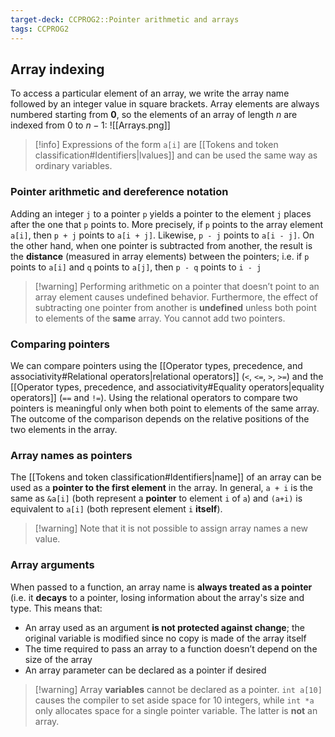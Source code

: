 ```yaml
---
target-deck: CCPROG2::Pointer arithmetic and arrays
tags: CCPROG2
---
```


## Array indexing

To access a particular element of an array, we write the array name followed by an integer value in square brackets. Array elements are always numbered starting from **0**, so the elements of an array of length $n$ are indexed from 0 to $n - 1$:
![[Arrays.png]]
>[!info] Expressions of the form `a[i]` are [[Tokens and token classification#Identifiers|lvalues]] and can be used the same way as ordinary variables.
<!--ID: 1708357755042-->


### Pointer arithmetic and dereference notation

Adding an integer `j` to a pointer `p` yields a pointer to the element `j` places after the one that `p` points to. More precisely, if `p` points to the array element `a[i]`, then `p + j` points to `a[i + j]`. Likewise, `p - j` points to `a[i - j]`.
On the other hand, when one pointer is subtracted from another, the result is the **distance** (measured in array elements) between the pointers; i.e. if `p` points to `a[i]` and `q` points to `a[j]`, then `p - q` points to `i - j`
>[!warning] Performing arithmetic on a pointer that doesn’t point to an array element causes undefined behavior. Furthermore, the effect of subtracting one pointer from another is **undefined** unless both point to elements of the **same** array. You cannot add two pointers.
<!--ID: 1708357755046-->


### Comparing pointers

We can compare pointers using the [[Operator types, precedence, and associativity#Relational operators|relational operators]] (`<`, `<=`, `>`, `>=`) and the [[Operator types, precedence, and associativity#Equality operators|equality operators]] (`==` and `!=`). Using the relational operators to compare two pointers is meaningful only when both point to elements of the same array. The outcome of the comparison depends on the relative positions of the two elements in the array.
<!--ID: 1708357755049-->


### Array names as pointers

The [[Tokens and token classification#Identifiers|name]] of an array can be used as a **pointer to the first element** in the array. In general, `a + i` is the same as `&a[i]` (both represent a **pointer** to element `i` of `a`) and `(a+i)` is equivalent to `a[i]` (both represent element `i` **itself**). 
>[!warning] Note that it is not possible to assign array names a new value.
<!--ID: 1708357755053-->


### Array arguments

When passed to a function, an array name is **always treated as a pointer** (i.e. it **decays** to a pointer, losing information about the array's size and type. This means that:
- An array used as an argument **is not protected against change**; the original variable is modified since no copy is made of the array itself
- The time required to pass an array to a function doesn’t depend on the size of the array
- An array parameter can be declared as a pointer if desired
>[!warning] Array **variables** cannot be declared as a pointer.
> `int a[10]` causes the compiler to set aside space for 10 integers, while `int *a` only allocates space for a single pointer variable. The latter is **not** an array.
<!--ID: 1708357755057-->

